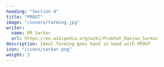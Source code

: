 ```yaml
---
heading: "Section 4" 
title: "PROUT"
image: "/covers/farming.jpg"
writer:
  name: PR Sarkar
  url: https://en.wikipedia.org/wiki/Prabhat_Ranjan_Sarkar
description: Ideal farming goes hand in hand with PROUT
icon: "/icons/sarkar.png"
weight: 3
---
```

